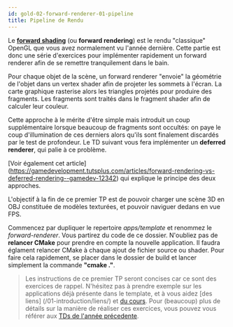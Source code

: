 ```yaml
---
id: gold-02-forward-renderer-01-pipeline
title: Pipeline de Rendu
---
```


Le [**forward shading**](https://www.wikiwand.com/fr/Forward_Rendering) (ou **forward rendering**) est le rendu "classique" OpenGL que vous avez normalement vu l'année dernière. Cette partie est donc une série d'exercices pour implémenter rapidement un forward renderer afin de se remettre tranquilement dans le bain.

Pour chaque objet de la scène, un forward renderer "envoie" la géométrie de l'objet dans un vertex shader afin de projeter les sommets à l'écran. La carte graphique rasterise alors les triangles projetés pour produire des fragments. Les fragments sont traités dans le fragment shader afin de calculer leur couleur.

Cette approche à le mérite d'être simple mais introduit un coup supplémentaire lorsque beaucoup de fragments sont occultés: on paye le coup d'illumination de ces derniers alors qu'ils sont finalement discardés par le test de profondeur. Le TD suivant vous fera implémenter un **deferred renderer**, qui palie à ce problème.

[Voir également cet article] (https://gamedevelopment.tutsplus.com/articles/forward-rendering-vs-deferred-rendering--gamedev-12342) qui explique le principe des deux approches.

L'objectif à la fin de ce premier TP est de pouvoir charger une scène 3D en OBJ constituée de modèles texturées, et pouvoir naviguer dedans en vue FPS.

Commencez par dupliquer le repertoire *apps/template* et renommez le *forward-renderer*. Vous partirez du code de ce dossier. N'oubliez pas de **relancer CMake** pour prendre en compte la nouvelle application. Il faudra églament relancer CMake à chaque ajout de fichier source ou shader. Pour faire cela rapidement, se placer dans le dossier de build et lancer simplement la commande **"cmake ."**.

> Les instructions de ce premier TP seront concises car ce sont des exercices de rappel.
N'hésitez pas à prendre exemple sur les applications déjà présente dans le template, et à vous aidez [des liens] (/01-introduction/liens/) et [du cours](/06-course/opengl-context). Pour (beaucoup) plus de détails sur la manière de réaliser ces exercices, vous pouvez vous référer aux <a href="http://laurentnoel.fr/index.php?section=teaching&teaching=opengl&teaching_section=tds">TDs de l'année précedente</a>.